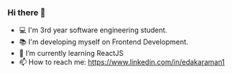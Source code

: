 ### Hi there 👋

<!--
**edakaraman/edakaraman** is a ✨ _special_ ✨ repository because its `README.md` (this file) appears on your GitHub profile.

Here are some ideas to get you started:
-->
- 💻 I'm 3rd year software engineering student.
-	📚 I'm developing myself on Frontend Development.
- 🌱 I’m currently learning ReactJS
- 📫 How to reach me: https://www.linkedin.com/in/edakaraman1

